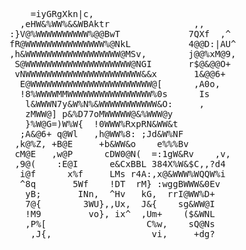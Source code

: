 <pre>
    =iyGRgXkn|c,
  ,eHW&%WW%&&WBAktr                ,,
:}V@%WWWWWWWWWW%@@BwT             7QXf  ,^
fR@WWWWWWWWWWWWWWW%@NkL           4@@D:|AU^
,h&WWWWWWWWWWWWWWWWWW@MSv,        j@@%xM@9,
 S@WWWWWWWWWWWWWWWWWWWW@NGI       r$@&@@O+
 vNWWWWWWWWWWWWWWWWWWWWWW&&x       1&@@6+
  E@WWWWWWWWWWWWWWWWWWWWWWW@[      ,A0o,
  !8%WWWWMMWWWWWWWWWWWWWWWW%0s      Is
   l&WWWN7y&W%N%&WWWWWWWWWWW&O:     ,
   zMWW@] p&%D77oMWWWWW@&%WWW@y
   }%W@G=)W%W{  !0WWW%RxpRN&WW&t
  ;A&@6+ q@Wl   ,h@WW%8: ;Jd&W%NF
 ,k@%Z, +B@E     +b&WW&o    e%%%Bv
 cM@E   ,w@P      cDW0@N(  =:1gW&Rv    ,v,
 ,9@(    :E@I      e&CxBBL 384X%W&$C,,?d4
  i@f      x%f     LMs r4A:,x@&WWW%WQQW%i
  ^8q       5Wf    !DT  rM} :wggBWWW&0Ev
   yB;       INn,  ^Hv   kG,  rrI@WW%D+
   7@{        3WU},,Ux,  J&{    sg&WW@I
   !M9         vo}, ix^  ,Um+    ($&WNL
   ,P%[                   C%w,    sQ@Ns
    ,J{,                   vi,     +dg?    
</pre>
